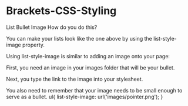 # Brackets-CSS-Styling


List Bullet Image
How do you do this?

You can make your lists look like the one above by using the list-style-image property.

Using list-style-image is similar to adding an image onto your page:

First, you need an image in your images folder that will be your bullet.

Next, you type the link to the image into your stylesheet.

You also need to remember that your image needs to be small enough to serve as a bullet.
ul{
list-style-image: url('images/pointer.png');
}
